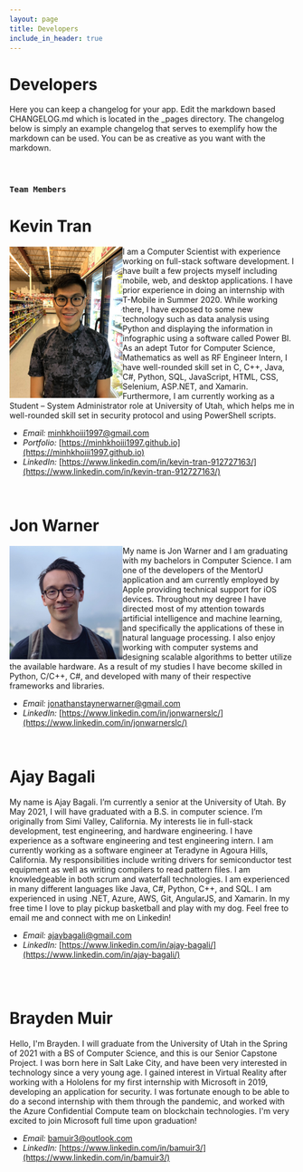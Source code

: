 ```yaml
---
layout: page
title: Developers
include_in_header: true
---
```


# Developers
Here you can keep a changelog for your app. Edit the markdown based CHANGELOG.md which is located in the _pages directory. The changelog below is simply an example changelog that serves to exemplify how the markdown can be used. You can be as creative as you want with the markdown.

<br>

### `Team Members`
# **Kevin Tran**
<img src="../assets/kevin.jpeg" width="200" height="auto" align="left">I am a Computer Scientist with experience working on full-stack software development. I have built a few projects myself including mobile, web, and desktop applications. I have prior experience in doing an internship with T-Mobile in Summer 2020. While working there, I have exposed to some new technology such as data analysis using Python and displaying the information in infographic using a software called Power BI. As an adept Tutor for Computer Science, Mathematics as well as RF Engineer Intern, I have well-rounded skill set in C, C++, Java, C#, Python, SQL, JavaScript, HTML, CSS, Selenium, ASP.NET, and Xamarin. Furthermore, I am currently working as a Student – System Administrator role at University of Utah, which helps me in well-rounded skill set in security protocol and using PowerShell scripts. 

- *Email:* minhkhoiii1997@gmail.com
- *Portfolio:* [https://minhkhoiii1997.github.io](https://minhkhoiii1997.github.io)
- *LinkedIn:* [https://www.linkedin.com/in/kevin-tran-912727163/](https://www.linkedin.com/in/kevin-tran-912727163/)

<br>


# **Jon Warner** 

<img src="../assets/jon.jpg" width="200" height="auto" align="left"> My name is Jon Warner and I am graduating with my bachelors in Computer Science. I am one of the developers of the MentorU application and am currently employed by Apple providing technical support for iOS devices. Throughout my degree I have directed most of my attention towards artificial intelligence and machine learning, and specifically the applications of these in natural language processing. I also enjoy working with computer systems and designing scalable algorithms to better utilize the available hardware. As a result of my studies I have become skilled in Python, C/C++, C#, and developed with many of their respective frameworks and libraries.  

- *Email:* jonathanstaynerwarner@gmail.com
- *LinkedIn:* [https://www.linkedin.com/in/jonwarnerslc/](https://www.linkedin.com/in/jonwarnerslc/)

<br>

# **Ajay Bagali**
My name is Ajay Bagali. I’m currently a senior at the University of Utah. By May 2021, I will have graduated with a B.S. in computer science. I’m originally from Simi Valley, California. My interests lie in full-stack development, test engineering, and hardware engineering. I have experience as a software engineering and test engineering intern.  I am currently working as a software engineer at Teradyne in Agoura Hills, California. My responsibilities include writing drivers for semiconductor test equipment as well as writing compilers to read pattern files. I am knowledgeable in both scrum and waterfall technologies. I am experienced in many different languages like Java, C#, Python, C++, and SQL. I am experienced in using .NET, Azure, AWS, Git, AngularJS, and Xamarin.  In my free time I love to play pickup basketball and play with my dog.  Feel free to email me and connect with me on Linkedin!

- *Email:* ajaybagali@gmail.com
- *LinkedIn:* [https://www.linkedin.com/in/ajay-bagali/](https://www.linkedin.com/in/ajay-bagali/)

<br>

<br>

# **Brayden Muir**
Hello, I'm Brayden. I will graduate from the University of Utah in the Spring of 2021 with a BS of Computer Science, and this is our Senior Capstone Project. I was born here in Salt Lake City, and have been very interested in technology since a very young age. I gained interest in Virtual Reality after working with a Hololens for my first internship with Microsoft in 2019, developing an application for security. I was fortunate enough to be able to do a second internship with them through the pandemic, and worked with the Azure Confidential Compute team on blockchain technologies. I'm very excited to join Microsoft full time upon graduation!

- *Email:* bamuir3@outlook.com
- *LinkedIn:* [https://www.linkedin.com/in/bamuir3/](https://www.linkedin.com/in/bamuir3/)

<br>


